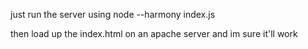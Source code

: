 just run the server using node --harmony index.js

then load up the index.html on an apache server and im sure it'll work
